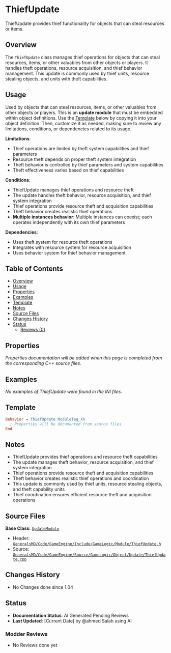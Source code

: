 # ThiefUpdate

ThiefUpdate provides thief functionality for objects that can steal resources or items.

## Overview

The `ThiefUpdate` class manages thief operations for objects that can steal resources, items, or other valuables from other objects or players. It handles theft operations, resource acquisition, and thief behavior management. This update is commonly used by thief units, resource stealing objects, and units with theft capabilities.

## Usage

Used by objects that can steal resources, items, or other valuables from other objects or players. This is an **update module** that must be embedded within object definitions. Use the [Template](#template) below by copying it into your object definition. Then, customize it as needed, making sure to review any limitations, conditions, or dependencies related to its usage.

**Limitations**:
- Thief operations are limited by theft system capabilities and thief parameters
- Resource theft depends on proper theft system integration
- Theft behavior is controlled by thief parameters and system capabilities
- Theft effectiveness varies based on thief capabilities

**Conditions**:
- ThiefUpdate manages thief operations and resource theft
- The update handles theft behavior, resource acquisition, and thief system integration
- Thief operations provide resource theft and acquisition capabilities
- Theft behavior creates realistic thief operations
- **Multiple instances behavior**: Multiple instances can coexist; each operates independently with its own thief parameters

**Dependencies**:
- Uses theft system for resource theft operations
- Integrates with resource system for resource acquisition
- Uses behavior system for thief behavior management

## Table of Contents

- [Overview](#overview)
- [Usage](#usage)
- [Properties](#properties)
- [Examples](#examples)
- [Template](#template)
- [Notes](#notes)
- [Source Files](#source-files)
- [Changes History](#changes-history)
- [Status](#status)
  - [Reviews (0)](#modder-reviews)

## Properties

*Properties documentation will be added when this page is completed from the corresponding C++ source files.*

## Examples

*No examples of ThiefUpdate were found in the INI files.*

## Template

```ini
Behavior = ThiefUpdate ModuleTag_XX
  ; Properties will be documented from source files
End
```

## Notes

- ThiefUpdate provides thief operations and resource theft capabilities
- The update manages theft behavior, resource acquisition, and thief system integration
- Thief operations provide resource theft and acquisition capabilities
- Theft behavior creates realistic thief operations and coordination
- This update is commonly used by thief units, resource stealing objects, and theft capability units
- Thief coordination ensures efficient resource theft and acquisition operations

## Source Files

**Base Class:** [`UpdateModule`](../../GeneralsMD/Code/GameEngine/Include/GameLogic/Module/UpdateModule.h)

- Header: [`GeneralsMD/Code/GameEngine/Include/GameLogic/Module/ThiefUpdate.h`](../../GeneralsMD/Code/GameEngine/Include/GameLogic/Module/ThiefUpdate.h)
- Source: [`GeneralsMD/Code/GameEngine/Source/GameLogic/Object/Update/ThiefUpdate.cpp`](../../GeneralsMD/Code/GameEngine/Source/GameLogic/Object/Update/ThiefUpdate.cpp)

## Changes History

- No Changes done since 1.04

## Status

- **Documentation Status**: AI Generated Pending Reviews 
- **Last Updated**: [Current Date] by @ahmed Salah using AI

### Modder Reviews 
- No Reviews done yet